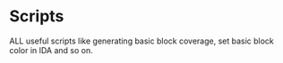 # Scripts
ALL useful scripts like generating basic block coverage, set basic block color in IDA and so on.
